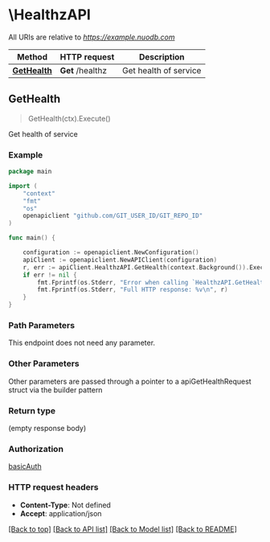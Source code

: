 # \HealthzAPI

All URIs are relative to *https://example.nuodb.com*

Method | HTTP request | Description
------------- | ------------- | -------------
[**GetHealth**](HealthzAPI.md#GetHealth) | **Get** /healthz | Get health of service



## GetHealth

> GetHealth(ctx).Execute()

Get health of service

### Example

```go
package main

import (
    "context"
    "fmt"
    "os"
    openapiclient "github.com/GIT_USER_ID/GIT_REPO_ID"
)

func main() {

    configuration := openapiclient.NewConfiguration()
    apiClient := openapiclient.NewAPIClient(configuration)
    r, err := apiClient.HealthzAPI.GetHealth(context.Background()).Execute()
    if err != nil {
        fmt.Fprintf(os.Stderr, "Error when calling `HealthzAPI.GetHealth``: %v\n", err)
        fmt.Fprintf(os.Stderr, "Full HTTP response: %v\n", r)
    }
}
```

### Path Parameters

This endpoint does not need any parameter.

### Other Parameters

Other parameters are passed through a pointer to a apiGetHealthRequest struct via the builder pattern


### Return type

 (empty response body)

### Authorization

[basicAuth](../README.md#basicAuth)

### HTTP request headers

- **Content-Type**: Not defined
- **Accept**: application/json

[[Back to top]](#) [[Back to API list]](../README.md#documentation-for-api-endpoints)
[[Back to Model list]](../README.md#documentation-for-models)
[[Back to README]](../README.md)

